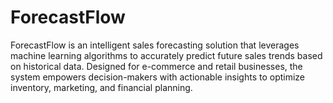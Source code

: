 # ForecastFlow
ForecastFlow is an intelligent sales forecasting solution that leverages machine learning algorithms to accurately predict future sales trends based on historical data. Designed for e-commerce and retail businesses, the system empowers decision-makers with actionable insights to optimize inventory, marketing, and financial planning.
